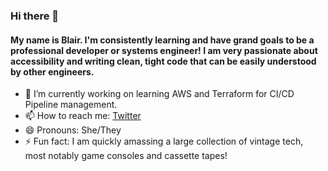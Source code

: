 ### Hi there 👋

#### My name is Blair. I'm consistently learning and have grand goals to be a professional developer or systems engineer! I am very passionate about accessibility and writing clean, tight code that can be easily understood by other engineers.

- 🔭 I’m currently working on learning AWS and Terraform for CI/CD Pipeline management.
- 📫 How to reach me: [Twitter](https://www.twitter.com/meowpplecider)
- 😄 Pronouns: She/They
- ⚡ Fun fact: I am quickly amassing a large collection of vintage tech, most notably game consoles and cassette tapes!
